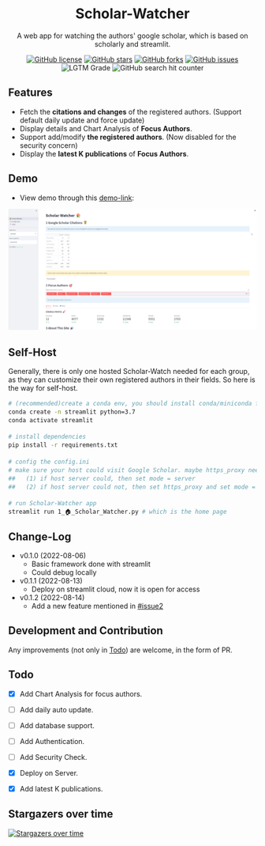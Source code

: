 <h1 align="center">
  Scholar-Watcher
</h1>

<p align="center">
  A web app for watching the authors' google scholar, which is based on scholarly and streamlit.
</p>

<p align="center">
<a href="https://github.com/QGrain/Scholar-Watcher/blob/main/LICENSE"><img alt="GitHub license" src="https://img.shields.io/github/license/QGrain/Scholar-Watcher"></a>
<a href="https://github.com/QGrain/Scholar-Watcher/stargazers"><img alt="GitHub stars" src="https://img.shields.io/github/stars/QGrain/Scholar-Watcher"></a>
<a href="https://github.com/QGrain/Scholar-Watcher/network"><img alt="GitHub forks" src="https://img.shields.io/github/forks/QGrain/Scholar-Watcher"></a>
<a href="https://github.com/QGrain/Scholar-Watcher/issues"><img alt="GitHub issues" src="https://img.shields.io/github/issues/QGrain/Scholar-Watcher"></a>
  <img alt="LGTM Grade" src="https://img.shields.io/lgtm/grade/python/github/QGrain/Scholar-Watcher">
  <img alt="GitHub search hit counter" src="https://img.shields.io/github/search/QGrain/Scholar-Watcher/search">
</p>


## Features

- Fetch the **citations and changes** of the registered authors. (Support default daily update and force update)
- Display details and Chart Analysis of **Focus Authors**.
- Support add/modify **the registered authors**. (Now disabled for the security concern)
- Display the **latest K publications** of **Focus Authors**.

## Demo

- View demo through this [demo-link](https://qgrain-scholar-watcher-1--scholar-watcher-holt9c.streamlitapp.com/):

<img src="https://raw.githubusercontent.com/QGrain/picgo-bed/main/figure-2022/202208062119477.png"/>

## Self-Host

Generally, there is only one hosted Scholar-Watch needed for each group, as they can customize their own registered authors in their fields. So here is the way for self-host.

```bash
# (recommended)create a conda env, you should install conda/miniconda first
conda create -n streamlit python=3.7
conda activate streamlit

# install dependencies
pip install -r requirements.txt

# config the config.ini
# make sure your host could visit Google Scholar. maybe https_proxy needed.
##   (1) if host server could, then set mode = server
##   (2) if host server could not, then set https_proxy and set mode = local

# run Scholar-Watcher app
streamlit run 1_🏠_Scholar_Watcher.py # which is the home page
```

## Change-Log
- v0.1.0 (2022-08-06)
  - Basic framework done with streamlit
  - Could debug locally
- v0.1.1 (2022-08-13)
  - Deploy on streamlit cloud, now it is open for access
- v0.1.2 (2022-08-14)
  - Add a new feature mentioned in [#issue2](https://github.com/QGrain/Scholar-Watcher/issues/2)

## Development and Contribution

Any improvements (not only in [Todo](#Todo)) are welcome, in the form of PR.

## Todo

- [x] Add Chart Analysis for focus authors.
- [ ] Add daily auto update.
- [ ] Add database support.
- [ ] Add Authentication.
- [ ] Add Security Check.
- [x] Deploy on Server.
- [x] Add latest K publications.


## Stargazers over time

[![Stargazers over time](https://starchart.cc/QGrain/Scholar-Watcher.svg)](https://starchart.cc/QGrain/Scholar-Watcher)

